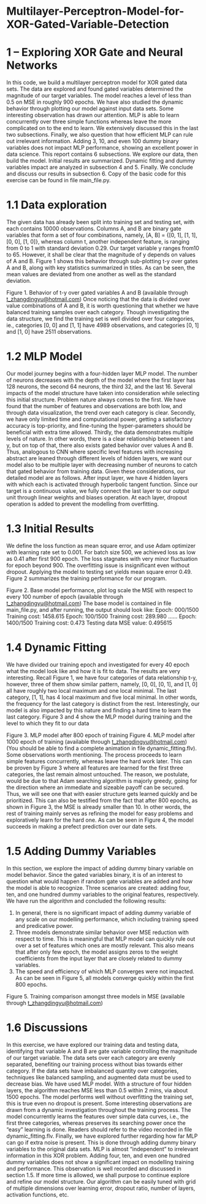 # Multilayer-Perceptron-Model-for-XOR-Gated-Variable-Detection
# 1 – Exploring XOR Gate and Neural Networks
In this code, we build a multilayer perceptron model for XOR gated data sets. The data are explored and found gated variables determined the magnitude of our target variables. The model reaches a level of less than 0.5 on MSE in roughly 900 epochs. We have also studied the dynamic behavior through plotting our model against input data sets. Some interesting observation has drawn our attention. MLP is able to learn concurrently over three simple functions whereas leave the more complicated on to the end to learn. We extensively discussed this in the last two subsections. Finally, we also question that how efficient MLP can rule out irrelevant information. Adding 3, 10, and even 100 dummy binary variables does not impact MLP performance, showing an excellent power in data science. 
This report contains 6 subsections. We explore our data, then build the model. Initial results are summarized. Dynamic fitting and dummy variables impact are analyzed in subsection 4 and 5. Finally. We conclude and discuss our results in subsection 6. Copy of the basic code for this exercise can be found in file main_file.py.
# 1.1 Data exploration
The given data has already been split into training set and testing set, with each contains 10000 observations. Columns A, and B are binary gate variables that form a set of four combinations, namely, [A, B] = {[0, 1], [1, 1], [0, 0], [1, 0]}, whereas column t, another independent feature, is ranging from 0 to 1 with standard deviation 0.29. Our target variable y ranges from10 to 65. However, it shall be clear that the magnitude of y depends on values of A and B.  Figure 1 shows this behavior through sub-plotting t-y over gates A and B, along with key statistics summarized in titles. As can be seen, the mean values are deviated from one another as well as the standard deviation. 
 
Figure 1. Behavior of t-y over gated variables A and B (available through t_zhangdingyu@hotmail.com)
Once noticing that the data is divided over value combinations of A and B, it is worth questioning that whether we have balanced training samples over each category. Though investigating the data structure, we find the training set is well divided over four categories, ie., categories [0, 0] and [1, 1] have 4989 observations, and categories [0, 1] and [1, 0] have 2511 observations.  
# 1.2 MLP Model
Our model journey begins with a four-hidden layer MLP model. The number of neurons decreases with the depth of the model where the first layer has 128 neurons, the second 64 neurons, the third 32, and the last 16. Several impacts of the model structure have taken into consideration while selecting this initial structure. Problem nature always comes to the first. We have found that the number of features and observations are both low, and through data visualization, the trend over each category is clear. Secondly, we have only limited time and computational power, getting a satisfactory accuracy is top-priority, and fine-tuning the hyper-parameters should be beneficial with extra time allowed. Thirdly, the data demonstrates multiple levels of nature. In other words, there is a clear relationship between t and y, but on top of that, there also exists gated behavior over values A and B. Thus, analogous to CNN where specific level features with increasing abstract are leaned through different levels of hidden layers, we want our model also to be multiple layer with decreasing number of neurons to catch that gated behavior from training data. 
Given these considerations, our detailed model are as follows. After input layer, we have 4 hidden layers with which each is activated through hyperbolic tangent function. Since our target is a continuous value, we fully connect the last layer to our output unit through linear weights and biases operation. At each layer, dropout operation is added to prevent the modelling from overfitting. 
# 1.3 Initial Results
We define the loss function as mean square error, and use Adam optimizer with learning rate set to 0.001. For batch size 500, we achieved loss as low as 0.41 after first 900 epoch. The loss stagnates with very minor fluctuation for epoch beyond 900. The overfitting issue is insignificant even without dropout. Applying the model to testing set yields mean square error 0.49. Figure 2 summarizes the training performance for our program. 
 
Figure 2. Base model performance, plot log scale the MSE with respect to every 100 number of epoch (available through t_zhangdingyu@hotmail.com)
The base model is contained in file main_file.py, and after running, the output should look like: 
Epoch: 000/1500 
Training cost: 1458.615
Epoch: 100/1500 
Training cost: 289.980
……
Epoch: 1400/1500 
Training cost: 0.473
Testing data MSE value: 0.495615
# 1.4 Dynamic Fitting
We have divided our training epoch and investigated for every 40 epoch what the model look like and how it is fit to data. The results are very interesting. 
Recall Figure 1, we have four categories of data relationship t-y, however, three of them show similar pattern, namely, [0, 0], [0, 1], and [1, 0] all have roughly two local maximum and one local minimal. The last category, [1, 1], has 4 local maximum and five local minimal. In other words, the frequency for the last category is distinct from the rest. Interestingly, our model is also impacted by this nature and finding a hard time to learn the last category. 
Figure 3 and 4 show the MLP model during training and the level to which they fit to our data
  
Figure 3. MLP model after 800 epoch of training   Figure 4. MLP model after 1000 epoch of training (available through t_zhangdingyu@hotmail.com)
 (You should be able to find a complete animation in file dynamic_fitting.flv). Some observations worth mentioning. The process proceeds to learn simple features concurrently, whereas leave the hard work later. This can be proven by Figure 3 where all features are learned for the first three categories, the last remain almost untouched. The reason, we postulate, would be due to that Adam searching algorithm is majorly greedy, going for the direction where an immediate and sizeable payoff can be secured. Thus, we will see one that with easier structure gets learned quickly and be prioritized. This can also be testified from the fact that after 800 epochs, as shown in Figure 3, the MSE is already smaller than 10. In other words, the rest of training mainly serves as refining the model for easy problems and exploratively learn for the hard one. As can be seen in Figure 4, the model succeeds in making a prefect prediction over our date sets. 
# 1.5 Adding Dummy Variables
In this section, we explore the impact of adding dummy binary variable on model behavior. Since the gated variables binary, it is of an interest to question what would happen if random gate variables are added and how the model is able to recognize. 
Three scenarios are created: adding four, ten, and one hundred dummy variables to the original features, respectively. We have run the algorithm and concluded the following results:
1.	In general, there is no significant impact of adding dummy variable of any scale on our modelling performance, which including training speed and predicative power.
2.	Three models demonstrate similar behavior over MSE reduction with respect to time. This is meaningful that MLP model can quickly rule out over a set of features which ones are mostly relevant. This also means that after only few epoch, the model assigns zeros to the weight coefficients from the input layer that are closely related to dummy variables. 
3.	The speed and efficiency of which MLP converges were not impacted. As can be seen in Figure 5, all models converge quickly within the first 800 epochs. 
 
Figure 5. Training comparison amongst three models in MSE (available through t_zhangdingyu@hotmail.com)
# 1.6 Discussions
In this exercise, we have explored our training data and testing data, identifying that variable A and B are gate variable controlling the magnitude of our target variable. The data sets over each category are evenly separated, benefiting our training process without bias towards either category. If the data sets have imbalanced quantity over categories, techniques like balanced sampling, and augmented data must be used to decrease bias. We have used MLP model. With a structure of four hidden layers, the algorithm reaches MSE less than 0.5 within 2 mins, via about 1500 epochs. The model performs well without overfitting the training set, this is true even no dropout is present. Some interesting observations are drawn from a dynamic investigation throughout the training process. The model concurrently learns the features over simple data curves, i.e., the first three categories, whereas preserves its searching power once the “easy” learning is done. Readers should refer to the video recorded in file dynamic_fitting.flv. 
Finally, we have explored further regarding how far MLP can go if extra noise is present. This is done through adding dummy binary variables to the original data sets. MLP is almost “independent” to irrelevant information in this XOR problem. Adding four, ten, and even one hundred dummy variables does not show a significant impact on modelling training and performance. This observation is well recorded and discussed in section 1.5. 
If more time is allowed, we shall purpose to continue explore and refine our model structure. Our algorithm can be easily tuned with grid of multiple dimensions over learning error, dropout ratio, number of layers, activation functions, etc. 
